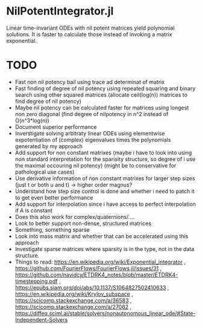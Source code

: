 # NilPotentIntegrator.jl
Linear time-invariant ODEs with nil potent matrices yield polynomial solutions. It is faster to calculate those instead of invoking a matrix exponential.


# TODO

 - Fast non nil potency bail using trace ad determinat of matrix
 - Fast finding of degree of nil potency using repeated squaring and binary search using other squared matrices (allocate ceil(log(n)) matrices to find degree of nil potency)
 - Maybe nil potency can be calculated faster for matrices using longest non zero diagonal (find degree of nilpotency in n^2 instead of O(n^3*log(n))
 - Document superior performance
 - Inverstigate solving arbitraty linear ODEs using elementwise expotentiation of (complex) eigenvalues times the polynomials generated by my approach 
 - Add support for non constant matrixes (maybe i have to look into using non standard interpretation for the sparisity structure, so degree of i use the maximal occouring nil potency) (might be to conservative for pathological use cases)
 - Use derivative information of non constant matrixes for larger step sizes (just t or both u and t) -> higher order magnus?
 - Understand how step size control is done and whether i need to patch it to get even better performance
 - Add support for interpolation since i have access to perfect interpolation if A is constant
 - Does this also work for complex/quaternions/....
 - Look to better support non-dense, structured matrices
 - Something, something sparse
 - Look into mass matrix and whether that can be accelerated using this approach
 - Investigate sparse matrices where sparsity is in the type, not in the data structure.
 - Things to read: https://en.wikipedia.org/wiki/Exponential_integrator , https://github.com/FourierFlows/FourierFlows.jl/issues/31 , https://github.com/navidcy/ETDRK4_notes/blob/master/ETDRK4-timestepping.pdf , https://epubs.siam.org/doi/abs/10.1137/S1064827502410633 , https://en.wikipedia.org/wiki/Krylov_subspace , https://scicomp.stackexchange.com/a/36583 , https://scicomp.stackexchange.com/a/27062 , https://diffeq.sciml.ai/stable/solvers/nonautonomous_linear_ode/#State-Independent-Solvers
